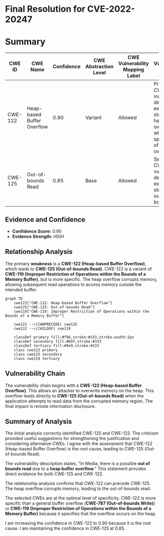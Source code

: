 # Final Resolution for CVE-2022-20247

# Summary
| CWE ID | CWE Name | Confidence | CWE Abstraction Level | CWE Vulnerability Mapping Label | CWE-Vulnerability Mapping Notes |
|---|---|---|---|---|---|
| CWE-122 | Heap-based Buffer Overflow | 0.90 | Variant | Allowed | Primary CWE: The vulnerability description explicitly states a heap buffer overflow, which is a specific type of buffer overflow. |
| CWE-125 | Out-of-bounds Read | 0.85 | Base | Allowed | Secondary CWE: The vulnerability description explicitly states an out-of-bounds read. |

## Evidence and Confidence

*   **Confidence Score:** 0.90
*   **Evidence Strength:** HIGH

## Relationship Analysis
The primary **weakness** is a **CWE-122 (Heap-based Buffer Overflow)**, which leads to **CWE-125 (Out-of-bounds Read)**. CWE-122 is a variant of **CWE-119 (Improper Restriction of Operations within the Bounds of a Memory Buffer)**, but is more specific. The heap overflow corrupts memory, allowing subsequent read operations to access memory outside the intended buffer.

```mermaid
graph TD
    cwe122["CWE-122: Heap-based Buffer Overflow"]
    cwe125["CWE-125: Out-of-bounds Read"]
    cwe119["CWE-119: Improper Restriction of Operations within the Bounds of a Memory Buffer"]
    
    cwe122 -->|CANPRECEDE| cwe125
    cwe122 -->|CHILDOF| cwe119
    
    classDef primary fill:#f96,stroke:#333,stroke-width:2px
    classDef secondary fill:#69f,stroke:#333
    classDef tertiary fill:#9e9,stroke:#333
    class cwe122 primary
    class cwe125 secondary
    class cwe119 tertiary
```

## Vulnerability Chain
The vulnerability chain begins with a **CWE-122 (Heap-based Buffer Overflow)**. This allows an attacker to overwrite memory on the heap. This overflow leads directly to **CWE-125 (Out-of-bounds Read)** when the application attempts to read data from the corrupted memory region. The final impact is remote information disclosure.

## Summary of Analysis
The initial analysis correctly identified CWE-125 and CWE-122. The criticism provided useful suggestions for strengthening the justification and considering alternative CWEs. I agree with the assessment that CWE-122 (Heap-based Buffer Overflow) is the root cause, leading to CWE-125 (Out-of-bounds Read).

The vulnerability description states, "In Media, there is a possible **out of bounds read** due to a **heap buffer overflow**." This statement provides direct evidence for both CWE-125 and CWE-122.

The relationship analysis confirms that CWE-122 can precede CWE-125. The heap overflow corrupts memory, leading to the out-of-bounds read.

The selected CWEs are at the optimal level of specificity. CWE-122 is more specific than a general buffer overflow (**CWE-787 (Out-of-bounds Write)**) or **CWE-119 (Improper Restriction of Operations within the Bounds of a Memory Buffer)** because it specifies that the overflow occurs on the heap.

I am increasing the confidence in CWE-122 to 0.90 because it is the root cause. I am maintaining the confidence in CWE-125 at 0.85.